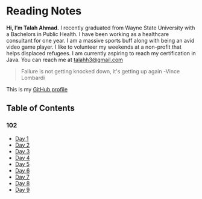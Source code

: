 # Reading Notes

**Hi, I’m Talah Ahmad.** I recently graduated from Wayne State University with a Bachelors in Public Health. I have been working as a healthcare consultant for one year. I am a massive sports buff along with being an avid video game player. I like to volunteer my weekends at a non-profit that helps displaced refugees. I am currently aspiring to reach my certification in Java. You can reach me at talahh3@gmail.com

> Failure is not getting knocked down, it's getting up again -Vince Lombardi

This is my [GitHub profile](https://github.com/TalahAhmad)

## Table of Contents

### 102

* [Day 1](class01.md)
* [Day 2](class02.md)
* [Day 3](class03.md)
* [Day 4](class04.md)
* [Day 5](class05.md)
* [Day 6](url)
* [Day 7](url)
* [Day 8](url)
* [Day 9](url)
